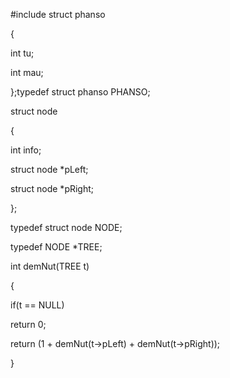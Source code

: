#include <cstddef>
struct phanso

{

int tu;

int mau;

};typedef struct phanso PHANSO;

struct node

{

int info;

struct node *pLeft;

struct node *pRight;

};

typedef struct node NODE;

typedef NODE *TREE;

int demNut(TREE t)

{

if(t == NULL)

return 0;

return (1 + demNut(t->pLeft) + demNut(t->pRight));

}
